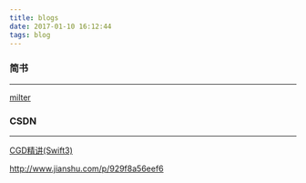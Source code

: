 ```yaml
---
title: blogs
date: 2017-01-10 16:12:44
tags: blog
---
```


### 简书

------

[milter](http://www.jianshu.com/u/511ba5d71aef)

### CSDN

------

[CGD精讲(Swift3)](http://blog.csdn.net/Hello_Hwc/article/details/54293280?winzoom=1)

http://www.jianshu.com/p/929f8a56eef6